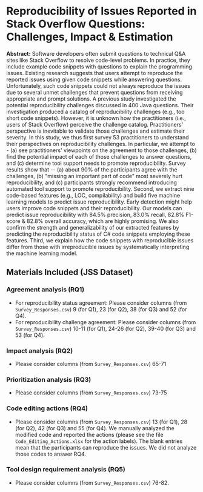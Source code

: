 # Reproducibility of Issues Reported in Stack Overflow Questions: Challenges, Impact & Estimation

**Abstract:** Software developers often submit questions to technical Q\&A sites like Stack Overflow to resolve code-level problems. In practice, they include example code snippets with questions to explain the programming issues. Existing research suggests that users attempt to reproduce the reported issues using given code snippets while answering questions. Unfortunately, such code snippets could not always reproduce the issues due to several unmet challenges that prevent questions from receiving appropriate and prompt solutions. A previous study investigated the potential reproducibility challenges discussed in 400 Java questions. Their investigation produced a catalog of reproducibility challenges (e.g., too short code snippets). However, it is unknown how the practitioners (i.e., users of Stack Overflow) perceive the challenge catalog. Practitioners' perspective is inevitable to validate those challenges and estimate their severity. In this study, we thus first survey 53 practitioners to understand their perspectives on reproducibility challenges. 
In particular, we attempt to - (a) see practitioners' viewpoints on the agreement to those challenges, (b) find the potential impact of each of those challenges to answer questions, and (c) determine tool support needs to promote reproducibility. Survey results show that -- (a) about 90\% of the participants agree with the challenges, (b) "missing an important part of code" most severely hurt reproducibility, and (c) participants strongly recommend introducing automated tool support to promote reproducibility. Second, we extract nine code-based features (e.g., LOC, compilability) and build five machine learning models to predict issue reproducibility. Early detection might help users improve code snippets and their reproducibility. Our models can predict issue reproducibility with 84.5% precision, 83.0% recall, 82.8% F1-score & 82.8% overall accuracy, which are highly promising. We also confirm the strength and generalizability of our extracted features by predicting the reproducibility status of C# code snippets employing these features. Third, we explain how the code snippets with reproducible issues differ from those with irreproducible issues by systematically interpreting the machine learning model.


## Materials Included (JSS Dataset)

### Agreement analysis (RQ1) ### 

* For reproducibility status agreement: Please consider columns (from `Survey_Responses.csv`) 9 (for Q1), 23 (for Q2), 38 (for Q3) and 52 (for Q4).
* For reproducibility challenge agreement: Please consider columns (from `Survey_Responses.csv`) 10-11 (for Q1), 24-26 (for Q2), 39-40 (for Q3) and 53 (for Q4).


### Impact analysis (RQ2) ###

* Please consider columns (from `Survey_Responses.csv`) 65-71

### Prioritization analysis (RQ3) ###

* Please consider columns (from `Survey_Responses.csv`) 73-75

### Code editing actions (RQ4) ###

* Please consider columns (from `Survey_Responses.csv`) 13 (for Q1), 28 (for Q2), 42 (for Q3) and 55 (for Q4). We manually analyzed the modified code and reported the actions (please see the file `Code_Editing_Actions.xlsx` for the action labels). The blank entries
mean that the participants can reproduce the issues. We did not analyze those codes to answer RQ4.

### Tool design requirement analysis (RQ5) ###

* Please consider columns (from `Survey_Responses.csv`) 76-82.
